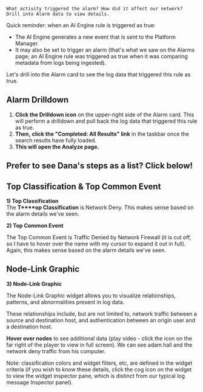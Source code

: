 
```
What activity triggered the alarm? How did it affect our network? Drill into Alarm data to view details.
```

Quick reminder: when an AI Engine rule is triggered as true:

- The AI Engine generates a new event that is sent to the Platform Manager. 
- It may also be set to trigger an alarm (that's what we saw on the Alarms page; an AI Engine rule was triggered as true when it was comparing metadata from logs being ingested).  

Let's drill into the Alarm card to see the log data that triggered this rule as true.


## Alarm Drilldown

1. **Click the Drilldown icon** on the upper-right side of the Alarm card. This will perform a drilldown and pull back the log data that triggered this rule as true.
2. **Then,** **click the "Completed: All Results" link** in the taskbar once the search results have fully loaded. 
3. **This will open the Analyze page.** 


## Prefer to see Dana's steps as a list? Click below!


## Top Classification & Top Common Event

**1) Top Classification**  
The **T****op Classification** is Network Deny. This makes sense based on the alarm details we've seen.  
  
**2) Top Common Event**

The Top Common Event is Traffic Denied by Network Firewall (it is cut off, so I have to hover over the name with my cursor to expand it out in full). Again, this makes sense based on the alarm details we've seen.


## Node-Link Graphic

**3) Node-Link Graphic**

The Node-Link Graphic widget allows you to visualize relationships, patterns, and abnormalities present in log data. 

These relationships include, but are not limited to, network traffic between a source and destination host, and authentication between an origin user and a destination host. 

**Hover over nodes** to see additional data (play video - click the icon on the far right of the player to view in full screen). We can see adam.hall and the network deny traffic from his computer. 

Note: classification colors and widget filters, etc, are defined in the widget criteria (if you wish to know these details, click the cog icon on the widget to view the widget inspector pane, which is distinct from our typical log message Inspector panel).



